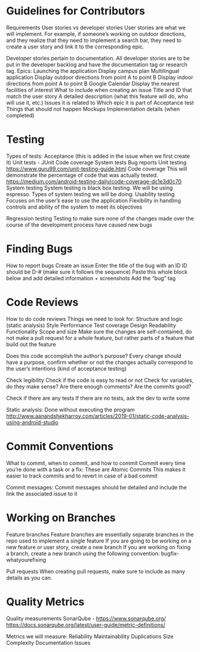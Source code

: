 # Guidelines for Contributors

Requirements
User stories vs developer stories
User stories are what we will implement. For example, if someone’s working on outdoor directions, and they realize that they need to implement a search bar, they need to create a user story and link it to the corresponding epic. 

Developer stories pertain to documentation. All developer stories are to be put in the developer backlog and have the documentation tag or research tag. 
Epics:
Launching the application
Display campus plan
Multilingual application
Display outdoor directions from point A to point B
Display indoor directions from point A to point B
Google Calendar 
Display the nearest facilities of interest
What to include when creating an issue
Title and ID that match the user story
A detailed description (what this feature will do, who will use it, etc.)
Issues it is related to
Which epic it is part of
Acceptance test
Things that should not happen 
Mockups 
Implementation details (when completed) 

# Testing
Types of tests: 
Acceptance (this is added in the issue when we first create it)
Unit tests - JUnit
Code coverage 
System tests
Bug reports
Unit testing
https://www.guru99.com/unit-testing-guide.html
Code coverage
This will demonstrate the percentage of code that was actually tested. 
https://medium.com/android-testing-daily/code-coverage-dc1e3d0c70
System testing
System testing is black box  testing. 
We will be using espresso.
Types of system testing we will be doing:
Usability testing
Focuses on the user’s ease to use the application
Flexibility in handling controls and ability of the system to meet its objectives

Regression testing
Testing to make sure none of the changes made over the course of the development process have caused new bugs 

# Finding Bugs

How to report bugs
Create an issue 
Enter the title of the bug with an ID
ID should be D-# (make sure it follows the sequence)
Paste this whole block below and add detailed information + screenshots
Add the “bug” tag

# Code Reviews

How to do code reviews
Things we need to look for:
Structure and logic (static analysis)
Style
Performance
Test coverage
Design
Readability 
Functionality 
Scope and size
Make sure the changes are self-contained, do not make a pull request for a whole feature, but rather parts of a feature that build out the feature 

Does this code accomplish the author’s purpose?
Every change should have a purpose, confirm whether or not the changes actually correspond to the user’s intentions (kind of acceptance testing)

Check legibility
Check if the code is easy to read or not 
Check for variables, do they make sense? 
Are there enough comments? 
Are the commits good? 

Check if there are any tests
If there are no tests, ask the dev to write some 


Static analysis:
Done without executing the program
http://www.aanandshekharroy.com/articles/2019-01/static-code-analysis-using-android-studio

# Commit Conventions

What to commit, when to commit, and how to commit 
Commit every time you’re done with a task or a fix:
These are Atomic Commits
This makes it easier to track commits and to revert in case of a bad commit 

Commit messages:
Commit messages should be detailed and include the link the associated issue to it

# Working on Branches

Feature branches
Feature branches are essentially separate branches in the repo used to implement a single feature
If you are going to be working on a new feature or user story, create a new branch
If you are working on fixing a branch, create a new branch using the following convention: bugfix-whatyourefixing 

Pull requests
When creating pull requests, make sure to include as many details as you can.

# Quality Metrics

Quality measurements
SonarQube - https://www.sonarqube.org/
https://docs.sonarqube.org/latest/user-guide/metric-definitions/

Metrics we will measure:
Reliability
Maintainability
Duplications
Size
Complexity
Documentation 
Issues
